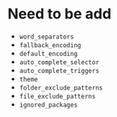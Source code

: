Need to be add
==============

* `word_separators`
* `fallback_encoding`
* `default_encoding`
* `auto_complete_selector`
* `auto_complete_triggers`
* `theme`
* `folder_exclude_patterns`
* `file_exclude_patterns`
* `ignored_packages`